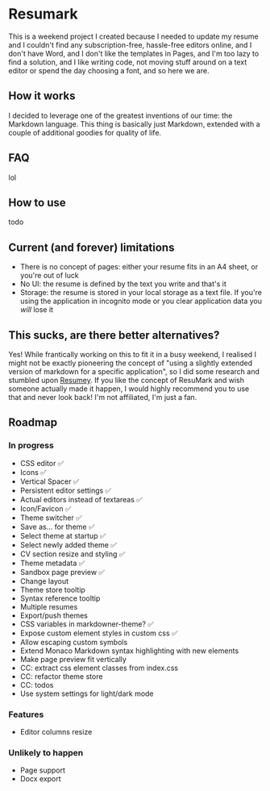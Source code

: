 # Resumark

This is a weekend project I created because I needed to update my resume and I couldn't find any subscription-free, hassle-free editors online, and I don't have Word, and I don't like the templates in Pages, and I'm too lazy to find a solution, and I like writing code, not moving stuff around on a text editor or spend the day choosing a font, and so here we are.

## How it works

I decided to leverage one of the greatest inventions of our time: the Markdown language. This thing is basically just Markdown, extended with a couple of additional goodies for quality of life.

## FAQ

lol

## How to use

todo

## Current (and forever) limitations

-   There is no concept of pages: either your resume fits in an A4 sheet, or you're out of luck
-   No UI: the resume is defined by the text you write and that's it
-   Storage: the resume is stored in your local storage as a text file. If you're using the application in incognito mode or you clear application data you _will_ lose it

## This sucks, are there better alternatives?

Yes! While frantically working on this to fit it in a busy weekend, I realised I might not be exactly pioneering the concept of "using a slightly extended version of markdown for a specific application", so I did some research and stumbled upon [Resumey](https://resumey.pro).
If you like the concept of ResuMark and wish someone actually made it happen, I would highly recommend you to use that and never look back! I'm not affiliated, I'm just a fan.

## Roadmap

### In progress

-   CSS editor ✅
-   Icons ✅
-   Vertical Spacer ✅
-   Persistent editor settings ✅
-   Actual editors instead of textareas ✅
-   Icon/Favicon ✅
-   Theme switcher ✅
-   Save as... for theme ✅
-   Select theme at startup ✅
-   Select newly added theme ✅
-   CV section resize and styling ✅
-   Theme metadata ✅
-   Sandbox page preview ✅
-   Change layout
-   Theme store tooltip
-   Syntax reference tooltip
-   Multiple resumes
-   Export/push themes
-   CSS variables in markdowner-theme? ✅
-   Expose custom element styles in custom css ✅
-   Allow escaping custom symbols
-   Extend Monaco Markdown syntax highlighting with new elements
-   Make page preview fit vertically
-   CC: extract css element classes from index.css
-   CC: refactor theme store
-   CC: todos
-   Use system settings for light/dark mode

### Features

-   Editor columns resize

### Unlikely to happen

-   Page support
-   Docx export
